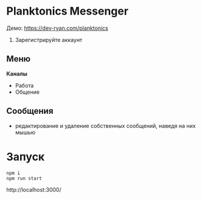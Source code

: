 # Planktonics Messenger

Демо: https://dev-ryan.com/planktonics

1. Зарегистрируйте аккаунт

## Меню

**Каналы**

- Работа
- Общение

## Сообщения

- редактирование и удаление собственных сообщений, наведя на них мышью

# Запуск

```
npm i
npm run start
```

http://localhost:3000/
